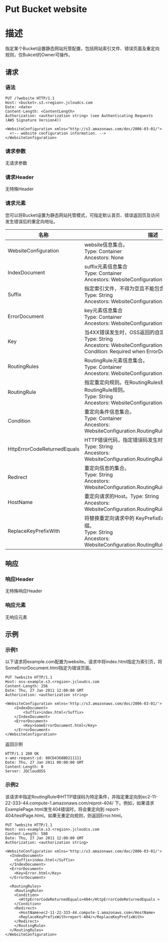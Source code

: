 # Put Bucket website

# 描述
指定某个Bucket设置静态网站托管配置，包括网站索引文件、错误页面及重定向规则，仅Bukcet的Owner可操作。

## 请求
### 语法
```
PUT /?website HTTP/1.1
Host: <bucket>.s3.<region>.jcloudcs.com 
Date: <date>
Content-Length: <ContentLength>
Authorization: <authorization string> (see Authenticating Requests (AWS Signature Version4))

<WebsiteConfiguration xmlns="http://s3.amazonaws.com/doc/2006-03-01/">
  <!-- website configuration information. -->
</WebsiteConfiguration>
```
### 请求参数
无请求参数
### 请求Header
无特殊Header
### 请求元素
您可以将Bucket设置为静态网站托管模式，可指定默认首页、错误返回页及访问发生错误后的重定向地址。

名称|描述|必须
---|---|---
WebsiteConfiguration|website信息集合。<br>Type: Container<br>Ancestors: None|是
IndexDocument|suffix元素信息集合<br>Type: Container<br>Ancestors: WebsiteConfiguration|是
Suffix|指定索引文件，不得为空且不能包含"/"字符，如index.html。<br>Type: String<br>Ancestors: WebsiteConfiguration.IndexDocument|是
ErrorDocument|key元素信息集合<br>Type: Container<br>Ancestors: WebsiteConfiguration|否
Key|当4XX错误发生时，OSS返回的自定义错误页面。<br>Type: String<br>Ancestors: WebsiteConfiguration.ErrorDocument<br>Condition: Required when ErrorDocument is specified.|指定ErrorDocument是必须
RoutingRules|RoutingRule元素信息集合。<br>Type: Container<br>Ancestors: WebsiteConfiguration|否
RoutingRule|指定重定向规则。在RoutingRules规则中，至少包含一个RoutingRule规则。<br>Type: String<br>Ancestors: WebsiteConfiguration.RoutingRules|否
Condition|重定向条件信息集合。<br>Type: Container<br>Ancestors: WebsiteConfiguration.RoutingRules.RoutingRule|否
HttpErrorCodeReturnedEquals|HTTP错误代码，指定错误码发生时，则进行重定向。<br>Type: String<br>Ancestors: WebsiteConfiguration.RoutingRules.RoutingRule.Condition|否
Redirect|重定向信息的集合。<br>Type: String<br>Ancestors: WebsiteConfiguration.RoutingRules.RoutingRule|否
HostName|重定向请求的Host。Type: String<br>Ancestors: WebsiteConfiguration.RoutingRules.RoutingRule.Redirect|否
ReplaceKeyPrefixWith|将替换重定向请求中的 KeyPrefixEquals 值的对象键名称的前缀。<br>Type: String<br>Ancestors: WebsiteConfiguration.RoutingRules.RoutingRule.Redirect|否

## 响应
### 响应Header
无特殊响应Header
### 响应元素
无响应元素

## 示例
### 示例1
以下请求将example.com配置为website。请求中将index.html指定为索引页，将SomeErrorDocument.html指定为错误页面。
```
PUT ?website HTTP/1.1
Host: oss-example.s3.<region>.jcloudcs.com 
Content-Length: 256
Date: Thu, 27 Jan 2011 12:00:00 GMT
Authorization: <authorization string>

<WebsiteConfiguration xmlns='http://s3.amazonaws.com/doc/2006-03-01/'>
    <IndexDocument>
        <Suffix>index.html</Suffix>
    </IndexDocument>
    <ErrorDocument>
        <Key>SomeErrorDocument.html</Key>
    </ErrorDocument>
</WebsiteConfiguration>
```
返回示例
```
HTTP/1.1 200 OK
x-amz-request-id: 80CD4368BD211111
Date: Thu, 27 Jan 2011 00:00:00 GMT
Content-Length: 0
Server: JDCloudOSS
```

### 示例2
该请求中指定RoutingRule中HTTP错误码为特定条件，并指定重定向到ec2-11-22-333-44.compute-1.amazonaws.com/reprot-404/ 下。例如，如果请求ExamplePage.html发生404错误时，将会重定向到 report-404/testPage.html。如果无重定向规则，则返回Error.html。
```
PUT ?website HTTP/1.1
Host: oss-example.s3.<region>.jcloudcs.com 
Content-Length: 580
Date: Thu, 27 Jan 2011 12:00:00 GMT
Authorization: <authorization string>

<WebsiteConfiguration xmlns='http://s3.amazonaws.com/doc/2006-03-01/'>
  <IndexDocument>
    <Suffix>index.html</Suffix>
  </IndexDocument>
  <ErrorDocument>
    <Key>Error.html</Key>
  </ErrorDocument>

  <RoutingRules>
    <RoutingRule>
    <Condition>
      <HttpErrorCodeReturnedEquals>404</HttpErrorCodeReturnedEquals >
    </Condition>
    <Redirect>
      <HostName>ec2-11-22-333-44.compute-1.amazonaws.com</HostName>
      <ReplaceKeyPrefixWith>report-404/</ReplaceKeyPrefixWith>
    </Redirect>
    </RoutingRule>
  </RoutingRules>
</WebsiteConfiguration>
```
